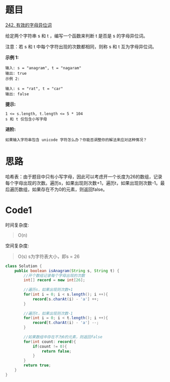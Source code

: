 # 题目
[242. 有效的字母异位词](https://leetcode.cn/problems/valid-anagram/description/)

给定两个字符串 s 和 t ，编写一个函数来判断 t 是否是 s 的字母异位词。

注意：若 s 和 t 中每个字符出现的次数都相同，则称 s 和 t 互为字母异位词。

**示例 1:**

``` 
输入: s = "anagram", t = "nagaram"
输出: true
示例 2:

输入: s = "rat", t = "car"
输出: false
```

**提示:**
``` 
1 <= s.length, t.length <= 5 * 104
s 和 t 仅包含小写字母
```


**进阶:**
``` 
如果输入字符串包含 unicode 字符怎么办？你能否调整你的解法来应对这种情况？
```

# 思路
哈希表：由于题目中只有小写字母，因此可以考虑开一个长度为26的数组，记录每个字母出现的次数。遍历s，如果出现则次数+1，遍历t，如果出现则次数-1。最后遍历数组，如果存在不为0的元素，则返回false。

# Code1

时间复杂度:
>O(n) 

空间复杂度:
> O(s) s为字符表大小，即s = 26


```Java
class Solution {
    public boolean isAnagram(String s, String t) {
        //开个数组记录每个字母出现的次数
        int[] record = new int[26];
        
        //遍历s，如果出现则次数+1
        for(int i = 0; i < s.length(); i ++){
            record[s.charAt(i) - 'a'] ++;
        }
        
        //遍历t，如果出现则次数-1
        for(int i = 0; i < t.length(); i ++){
            record[t.charAt(i) - 'a'] --;
        }
        
        //如果数组中存在不为0的元素，则返回false
        for(int count: record){
            if(count != 0){
                return false;
            }
        }
        return true;
    }
}
```
